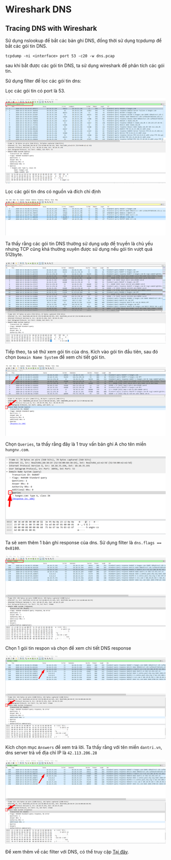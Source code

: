# Wireshark DNS

## Tracing DNS with Wireshark 

Sử dụng nslookup để bắt các bản ghi DNS, đồng thời sử dụng tcpdump để bắt các gói tin DNS. 

```
tcpdump -ni <interface> port 53 -c20 -w dns.pcap
```

sau khi bắt được các gói tin DNS, ta sử dụng wireshark để phân tích các gói tin. 

Sử dụng filter để lọc các gói tin dns: 

Lọc các gói tin có port là 53.

![](../images/dnw.png)

Lọc các gói tin dns có nguồn và đích chỉ định 

![](../images/dnw1.png)

Ta thấy rằng các gói tin DNS thường sử dụng udp để truyền là chủ yếu nhưng TCP cũng khá thường xuyên được sử dụng nếu gói tin vượt quá 512byte. 

![](../images/dnw2.png)

Tiếp theo, ta sẽ thử xem gói tin của dns. Kích vào gói tin đầu tiên, sau đó chọn `Domain Name System` để xem chi tiết gói tin. 

![](../images/dnw3.png)

Chọn `Queries`, ta thấy rằng đây là 1 truy vấn bản ghi A cho tên miền `hungnv.com`.

![](../images/dnw4.png)

Ta sẽ xem thêm 1 bản ghi response của dns. Sử dụng filter là `dns.flags == 0x8180`. 

![](../images/dnw5.png)

Chọn 1 gói tin respon và chọn để xem chi tiết DNS response

![](../images/dnw6.png)

Kích chọn mục `Answers` để xem trả lời. Ta thấy rằng với tên miền `dantri.vn`, dns server trả về địa chỉ IP là `42.113.206.28`

![](../images/dnw6.png)

Để xem thêm về các filter với DNS, có thể truy cập [Tại đây](https://www.wireshark.org/docs/dfref/d/dns.html).



